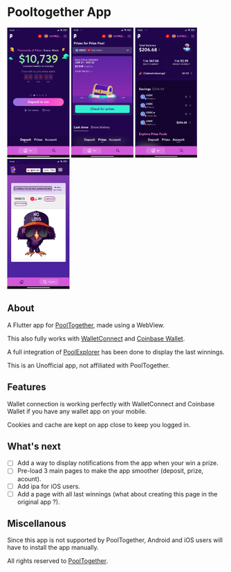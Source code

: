 # Pooltogether App

[<img src="screenshot_01.png" height="300" />](screenshot_01.png)
[<img src="screenshot_02.png" height="300" />](screenshot_02.png)
[<img src="screenshot_03.png" height="300" />](screenshot_03.png)
[<img src="screenshot_04.png" height="300" />](screenshot_04.png)

## About

A Flutter app for [PoolTogether](https://app.pooltogether.com/fr), made using a WebView.

This also fully works with [WalletConnect](https://walletconnect.org/) and [Coinbase Wallet](https://wallet.coinbase.com/).

A full integration of [PoolExplorer](https://poolexplorer.win/) has been done to display the last winnings.

This is an Unofficial app, not affiliated with PoolTogether.

## Features

Wallet connection is working perfectly with WalletConnect and Coinbase Wallet if you have any wallet app on your mobile.

Cookies and cache are kept on app close to keep you logged in.

## What's next

- [ ] Add a way to display notifications from the app when your win a prize.
- [ ] Pre-load 3 main pages to make the app smoother (deposit, prize, acount).
- [ ] Add ipa for iOS users.
- [ ] Add a page with all last winnings (what about creating this page in the original app ?).

## Miscellanous

Since this app is not supported by PoolTogether, Android and iOS users will have to install the app manually.

All rights reserved to [PoolTogether](https://github.com/pooltogether).
